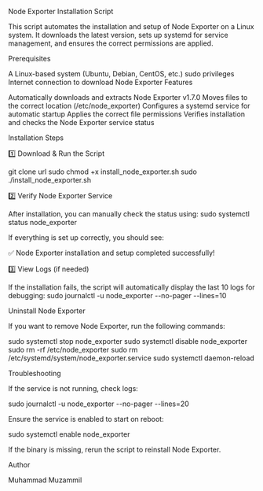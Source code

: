 Node Exporter Installation Script

This script automates the installation and setup of Node Exporter on a Linux system. It downloads the latest version, sets up systemd for service management, and ensures the correct permissions are applied.

Prerequisites

A Linux-based system (Ubuntu, Debian, CentOS, etc.)
sudo privileges
Internet connection to download Node Exporter
Features

Automatically downloads and extracts Node Exporter v1.7.0
Moves files to the correct location (/etc/node_exporter)
Configures a systemd service for automatic startup
Applies the correct file permissions
Verifies installation and checks the Node Exporter service status

Installation Steps

1️⃣ Download & Run the Script

git clone url
sudo chmod +x install_node_exporter.sh
sudo ./install_node_exporter.sh

2️⃣ Verify Node Exporter Service

After installation, you can manually check the status using:
sudo systemctl status node_exporter

If everything is set up correctly, you should see:

✅ Node Exporter installation and setup completed successfully!

3️⃣ View Logs (if needed)

If the installation fails, the script will automatically display the last 10 logs for debugging:
sudo journalctl -u node_exporter --no-pager --lines=10

Uninstall Node Exporter

If you want to remove Node Exporter, run the following commands:

sudo systemctl stop node_exporter
sudo systemctl disable node_exporter
sudo rm -rf /etc/node_exporter
sudo rm /etc/systemd/system/node_exporter.service
sudo systemctl daemon-reload

Troubleshooting

If the service is not running, check logs:

sudo journalctl -u node_exporter --no-pager --lines=20

Ensure the service is enabled to start on reboot:

sudo systemctl enable node_exporter

If the binary is missing, rerun the script to reinstall Node Exporter.

Author

Muhammad Muzammil
